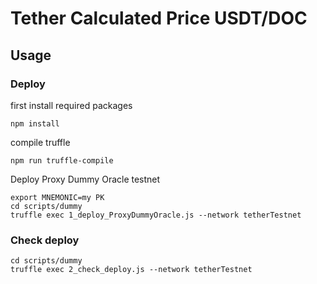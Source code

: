 # Tether Calculated Price USDT/DOC

## Usage

### Deploy

first install required packages

```
npm install
```

compile truffle

```
npm run truffle-compile
```


Deploy Proxy Dummy Oracle testnet

```
export MNEMONIC=my PK
cd scripts/dummy
truffle exec 1_deploy_ProxyDummyOracle.js --network tetherTestnet
```

### Check deploy

```
cd scripts/dummy
truffle exec 2_check_deploy.js --network tetherTestnet
```
